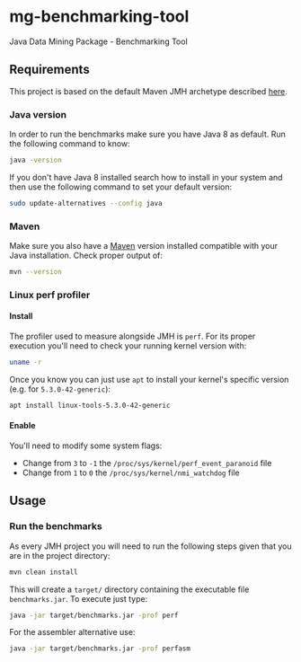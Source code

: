 # mg-benchmarking-tool

Java Data Mining Package - Benchmarking Tool

## Requirements

This project is based on the default Maven JMH archetype described [here](https://openjdk.java.net/projects/code-tools/jmh/).

### Java version

In order to run the benchmarks make sure you have Java 8 as default. Run the following command to know:

```bash
java -version
```

If you don't have Java 8 installed search how to install in your system and then use the following command to set your default version:

```bash
sudo update-alternatives --config java
```

### Maven

Make sure you also have a [Maven](https://maven.apache.org/index.html) version installed compatible with your Java installation. Check proper output of:

```bash
mvn --version
```

### Linux perf profiler

#### Install

The profiler used to measure alongside JMH is `perf`. For its proper execution you'll need to check your running kernel version with:

```bash
uname -r
```

Once you know you can just use `apt` to install your kernel's specific version (e.g. for `5.3.0-42-generic`):

```bash
apt install linux-tools-5.3.0-42-generic
```

#### Enable

You'll need to modify some system flags:

* Change from `3` to `-1` the `/proc/sys/kernel/perf_event_paranoid` file
* Change from `1` to `0` the `/proc/sys/kernel/nmi_watchdog` file

## Usage

### Run the benchmarks

As every JMH project you will need to run the following steps given that you are in the project directory:

```bash
mvn clean install
```

This will create a `target/` directory containing the executable file `benchmarks.jar`. To execute just type:

```bash
java -jar target/benchmarks.jar -prof perf
```

For the assembler alternative use:

```bash
java -jar target/benchmarks.jar -prof perfasm
```